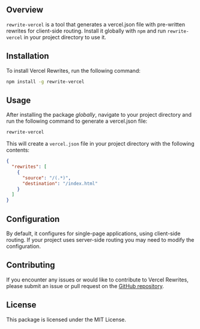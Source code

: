 ## Overview
`rewrite-vercel` is a tool that generates a vercel.json file with pre-written rewrites for client-side routing. Install it globally with `npm` and run `rewrite-vercel` in your project directory to use it.

## Installation
To install Vercel Rewrites, run the following command:

```bash
npm install -g rewrite-vercel
```

## Usage
After installing the package *globally*, navigate to your project directory and run the following command to generate a vercel.json file:

```bash
rewrite-vercel
```

This will create a `vercel.json` file in your project directory with the following contents:

```json
{
  "rewrites": [
    {
      "source": "/(.*)",
      "destination": "/index.html"
    }
  ]
}
```

## Configuration

By default, it configures for single-page applications, using client-side routing. If your project uses server-side routing you may need to modify the configuration.

## Contributing

If you encounter any issues or would like to contribute to Vercel Rewrites, please submit an issue or pull request on the [GitHub repository](https://github.com/johurul-haque/vercel-config).

## License
This package is licensed under the MIT License.